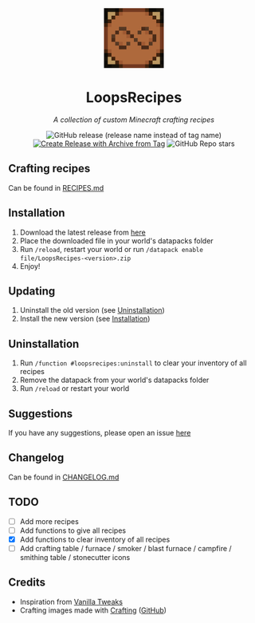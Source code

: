 <div align="center">

<img src="images/icon/icon.png" alt="Icon" width="120" height="120">

# LoopsRecipes

*A collection of custom Minecraft crafting recipes*

![GitHub release (release name instead of tag name)](https://img.shields.io/github/v/release/loopios7/LoopsRecipes?include_prereleases)
[![Create Release with Archive from Tag](https://github.com/Loopios7/LoopsRecipes/actions/workflows/release-from-tag.yml/badge.svg)](https://github.com/Loopios7/LoopsRecipes/actions/workflows/release-from-tag.yml)
![GitHub Repo stars](https://img.shields.io/github/stars/loopios7/LoopsRecipes?color=white&logo=github)

</div>

## Crafting recipes

Can be found in [RECIPES.md](RECIPES.md)

## Installation

1. Download the latest release from [here](https://github.com/Loopios7/LoopsRecipes/releases/latest)
2. Place the downloaded file in your world's datapacks folder
3. Run `/reload`, restart your world or run `/datapack enable file/LoopsRecipes-<version>.zip`
4. Enjoy!
<!-- 5. (Optional) Run `/function loops:recipes` to get all recipes in your inventory
6. (Optional) Run `/function loops:recipes/clear` to clear your inventory of all recipes -->

## Updating

1. Uninstall the old version (see [Uninstallation](#uninstallation))
2. Install the new version (see [Installation](#installation))

## Uninstallation

1. Run `/function #loopsrecipes:uninstall` to clear your inventory of all recipes
2. Remove the datapack from your world's datapacks folder
3. Run `/reload` or restart your world

## Suggestions

If you have any suggestions, please open an issue [here](https://github.com/Loopios7/LoopsRecipes/issues/new/choose)

## Changelog

Can be found in [CHANGELOG.md](CHANGELOG.md)

## TODO

- [ ] Add more recipes
- [ ] Add functions to give all recipes
- [x] Add functions to clear inventory of all recipes
- [ ] Add crafting table / furnace / smoker / blast furnace / campfire / smithing table / stonecutter icons

## Credits

- Inspiration from [Vanilla Tweaks](https://vanillatweaks.net/)
- Crafting images made with [Crafting](https://crafting.thedestruc7i0n.ca/) ([GitHub](https://github.com/destruc7i0n/crafting))
